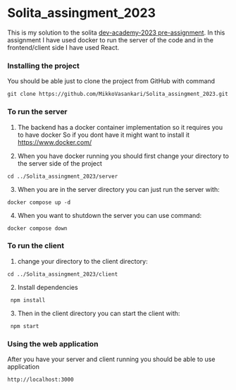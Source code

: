 # Solita_assingment_2023
This is my solution to the solita [dev-academy-2023 pre-assignment](https://github.com/solita/dev-academy-2023-exercise). 
In this assignment I have used docker to run the server of the code and in the frontend/client side I have used React.

### Installing the project
You should be able just to clone the project from GitHub with command
```
git clone https://github.com/MikkoVasankari/Solita_assingment_2023.git 
```

### To run the server 
1. The backend has a docker container implementation so it requires you to have docker
So if you dont have it might want to install it https://www.docker.com/

2. When you have docker running you should first change your directory to the server side of the project 
```
cd ../Solita_assingment_2023/server
```
3. When you are in the server directory you can just run the server with:
```
docker compose up -d
```
4. When you want to shutdown the server you can use command:
```
docker compose down
```

### To run the client

1. change your directory to the client directory:
```
cd ../Solita_assingment_2023/client
```
2. Install dependencies
```
 npm install
```
3. Then in the client directory you can start the client with:
```
 npm start
```


### Using the web application
After you have your server and client running you should be able to use application
```
http://localhost:3000
```


